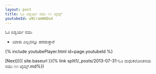 ```yaml
---
layout: post
title: ಓಂ ಐಶ್ವರ್ಯ ನಮಃ ೧೧ ಟೈಮ್ಸ್
youtubeId: w9CramN6Do4
---
```

 
 
 ಓಂ ಐಶ್ವರ್ಯ ನಮಃ  
 
 -  ಯಾರು ಎಲ್ಲವನ್ನೂ ಹರಡುತ್ತಾರೆ 
 
  
 
  
 
 
 
 
 
 


{% include youtubePlayer.html id=page.youtubeId %}
 
[Next]({{ site.baseurl }}{% link  split1/_posts/2013-07-31-ಓಂ ಮಧುಕಲೋಚನಯ ನಮಃ ೧೧ ಟೈಮ್ಸ್.md%})
 
